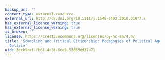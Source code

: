 ```yaml
---
backup_url: ''
content_type: external-resource
external_url: http://dx.doi.org/10.1111/j.1548-1492.2010.01077.x
has_external_licence_warning: true
has_external_license_warning: true
is_broken: ''
license: https://creativecommons.org/licenses/by-nc-sa/4.0/
title: 'Schooling and Critical Citizenship: Pedagogies of Political Agency in El Alto,
  Bolivia'
uid: 3ccb9eaf-fb61-4e3b-8ce3-53659dd37b71
---
```

